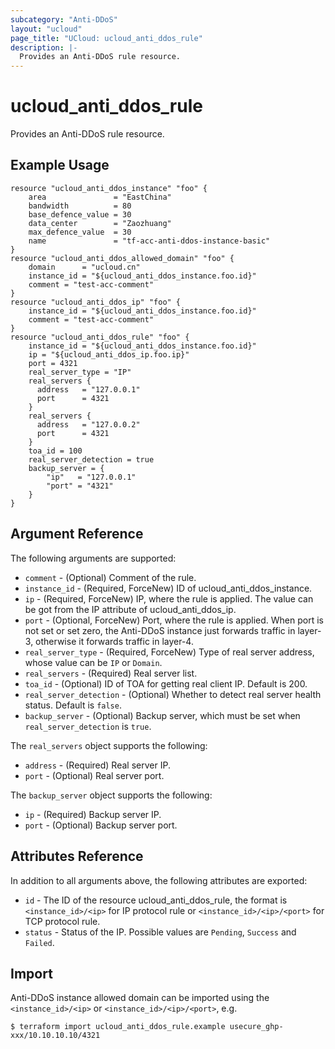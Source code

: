 ```yaml
---
subcategory: "Anti-DDoS"
layout: "ucloud"
page_title: "UCloud: ucloud_anti_ddos_rule"
description: |-
  Provides an Anti-DDoS rule resource.
---
```


# ucloud_anti_ddos_rule

Provides an Anti-DDoS rule resource.

## Example Usage

```hcl
resource "ucloud_anti_ddos_instance" "foo" {
    area               = "EastChina"
    bandwidth          = 80
    base_defence_value = 30
    data_center        = "Zaozhuang"
    max_defence_value  = 30
    name               = "tf-acc-anti-ddos-instance-basic"
}
resource "ucloud_anti_ddos_allowed_domain" "foo" {
    domain      = "ucloud.cn"
    instance_id = "${ucloud_anti_ddos_instance.foo.id}"
    comment = "test-acc-comment"
}
resource "ucloud_anti_ddos_ip" "foo" {
    instance_id = "${ucloud_anti_ddos_instance.foo.id}"
    comment = "test-acc-comment"
}
resource "ucloud_anti_ddos_rule" "foo" {
    instance_id = "${ucloud_anti_ddos_instance.foo.id}"
    ip = "${ucloud_anti_ddos_ip.foo.ip}"
    port = 4321
    real_server_type = "IP"
	real_servers {
      address   = "127.0.0.1"
      port      = 4321
    }
    real_servers {
      address   = "127.0.0.2"
      port      = 4321
    }
	toa_id = 100
	real_server_detection = true
    backup_server = {
        "ip"   = "127.0.0.1"
        "port" = "4321"
    }
}
```

## Argument Reference

The following arguments are supported:

* `comment` - (Optional) Comment of the rule.
* `instance_id` - (Required, ForceNew) ID of ucloud_anti_ddos_instance.
* `ip` -  (Required, ForceNew) IP, where the rule is applied. The value can be got from the IP attribute of ucloud_anti_ddos_ip.
* `port` -  (Optional, ForceNew) Port, where the rule is applied. When port is not set or set zero, the Anti-DDoS instance just forwards traffic in layer-3, otherwise it forwards traffic in layer-4.
* `real_server_type` - (Required, ForceNew) Type of real server address, whose value can be `IP` or `Domain`.
* `real_servers` - (Required) Real server list.
* `toa_id` - (Optional) ID of TOA for getting real client IP. Default is 200.
* `real_server_detection` - (Optional) Whether to detect real server health status. Default is `false`.
* `backup_server` -  (Optional) Backup server, which must be set when `real_server_detection` is `true`.

The `real_servers` object supports the following:
* `address` - (Required) Real server IP.
* `port` - (Optional) Real server port.

The `backup_server` object supports the following:
* `ip` - (Required) Backup server IP.
* `port` - (Optional) Backup server port.


## Attributes Reference

In addition to all arguments above, the following attributes are exported:

* `id` - The ID of the resource ucloud_anti_ddos_rule, the format is `<instance_id>/<ip>` for IP protocol rule or  `<instance_id>/<ip>/<port>` for TCP protocol rule.
* `status` - Status of the IP. Possible values are `Pending`, `Success` and `Failed`.

## Import

Anti-DDoS instance allowed domain can be imported using the `<instance_id>/<ip>` or `<instance_id>/<ip>/<port>`, e.g.

```
$ terraform import ucloud_anti_ddos_rule.example usecure_ghp-xxx/10.10.10.10/4321
```
